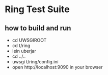 Ring Test Suite
================

how to build and run
---------------------

* cd UWSGIROOT
* cd t/ring
* lein uberjar
* cd ../..
* uwsgi t/ring/config.ini
* open http://localhost:9090 in your browser
